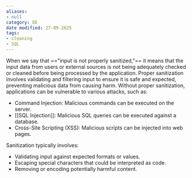 ```yaml
---
aliases:
- null
category: DE
date modified: 27-09-2025
tags:
- cleaning
- SQL
---
```

When we say that =="input is not properly sanitized,"== it means that the input data from users or external sources is not being adequately checked or cleaned before being processed by the application. Proper sanitization involves validating and filtering input to ensure it is safe and expected, preventing malicious data from causing harm. Without proper sanitization, applications can be vulnerable to various attacks, such as:

- Command Injection: Malicious commands can be executed on the server.
- [[SQL Injection]]: Malicious SQL queries can be executed against a database.
- Cross-Site Scripting (XSS): Malicious scripts can be injected into web pages.

Sanitization typically involves:
- Validating input against expected formats or values.
- Escaping special characters that could be interpreted as code.
- Removing or encoding potentially harmful content.